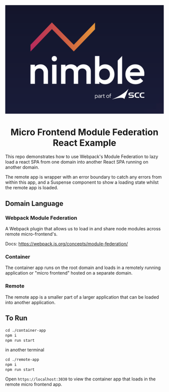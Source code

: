 <div class="header" align="center">
  <img src=".config/logo.png" />
  <h1 align="center">Micro Frontend Module Federation React Example</h1>
</div>

This repo demonstrates how to use Webpack's Module Federation to lazy load a react SPA from one domain into another React SPA running on another domain.

The remote app is wrapper with an error boundary to catch any errors from within this app, and a Suspense component to show a loading state whilst the remote app is loaded.

## Domain Language

### Webpack Module Federation
A Webpack plugin that allows us to load in and share node modules across remote micro-frontend's.

Docs: https://webpack.js.org/concepts/module-federation/

### Container
The container app runs on the root domain and loads in a remotely running application or "micro frontend" hosted on a separate domain.

### Remote
The remote app is a smaller part of a larger application that can be loaded into another application.

## To Run

```
cd ./container-app
npm i 
npm run start
```

in another terminal

```
cd ./remote-app
npm i 
npm run start
```

Open `https://localhost:3030` to view the container app that loads in the remote micro frontend app.

